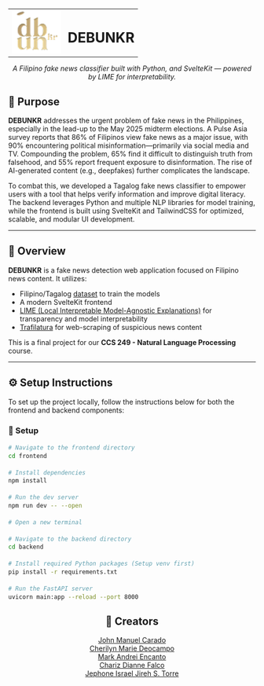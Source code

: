 <p align="center">
  <table>
    <tr>
      <td align="right">
        <img src="frontend/static/debunkrlogo.png" alt="Debunkr Logo" width="100"/>
      </td>
      <td align="left">
        <h1><strong>DEBUNKR</strong></h1>
      </td>
    </tr>
  </table>
</p>

<p align="center">
  <em>A Filipino fake news classifier built with Python, and SvelteKit — powered by LIME for interpretability.</em>
</p>

## 🎯 Purpose

**DEBUNKR** addresses the urgent problem of fake news in the Philippines, especially in the lead-up to the May 2025 midterm elections. A Pulse Asia survey reports that 86% of Filipinos view fake news as a major issue, with 90% encountering political misinformation—primarily via social media and TV. Compounding the problem, 65% find it difficult to distinguish truth from falsehood, and 55% report frequent exposure to disinformation. The rise of AI-generated content (e.g., deepfakes) further complicates the landscape.

To combat this, we developed a Tagalog fake news classifier to empower users with a tool that helps verify information and improve digital literacy. The backend leverages Python and multiple NLP libraries for model training, while the frontend is built using SvelteKit and TailwindCSS for optimized, scalable, and modular UI development.

---


## 🧠 Overview

**DEBUNKR** is a fake news detection web application focused on Filipino news content. It utilizes:
- Filipino/Tagalog [dataset](https://huggingface.co/datasets/jcblaise/fake_news_filipino) to train the models
- A modern SvelteKit frontend
- [LIME (Local Interpretable Model-Agnostic Explanations)](https://github.com/marcotcr/lime) for transparency and model interpretability
- [Trafilatura](https://github.com/adbar/trafilatura) for web-scraping of suspicious news content

This is a final project for our **CCS 249 - Natural Language Processing** course.

---

## ⚙️ Setup Instructions

To set up the project locally, follow the instructions below for both the frontend and backend components:

### 🔧 Setup

```bash
# Navigate to the frontend directory
cd frontend

# Install dependencies
npm install

# Run the dev server
npm run dev -- --open

# Open a new terminal

# Navigate to the backend directory
cd backend

# Install required Python packages (Setup venv first)
pip install -r requirements.txt

# Run the FastAPI server
uvicorn main:app --reload --port 8000
```

<div align="center">

## 👥 Creators
[John Manuel Carado](https://github.com/hydraadra112)  
[Cherilyn Marie Deocampo](https://github.com/chiichann)  
[Mark Andrei Encanto](https://github.com/Markndrei)  
[Chariz Dianne Falco](https://github.com/chariz1101)  
[Jephone Israel Jireh S. Torre](https://github.com/JephoneTorre)  
</div>

